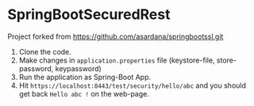 # SpringBootSecuredRest
Project forked from https://github.com/asardana/springbootssl.git

1. Clone the code.
2. Make changes in `application.properties` file (keystore-file, store-password, keypassword)
3. Run the application as Spring-Boot App.
4. Hit `https://localhost:8443/test/security/hello/abc` and you should get back `Hello abc !` on the web-page.
